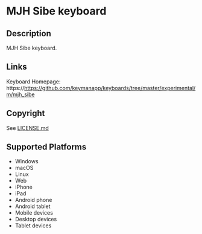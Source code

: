 MJH Sibe keyboard
==============

Description
-----------
MJH Sibe keyboard.

Links
-----
Keyboard Homepage: https://https://github.com/keymanapp/keyboards/tree/master/experimental/m/mjh_sibe

Copyright
---------
See [LICENSE.md](LICENSE.md)

Supported Platforms
-------------------
 * Windows
 * macOS
 * Linux
 * Web
 * iPhone
 * iPad
 * Android phone
 * Android tablet
 * Mobile devices
 * Desktop devices
 * Tablet devices

